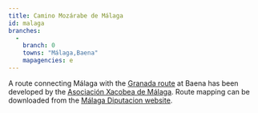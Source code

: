 ```yaml
---
title: Camino Mozárabe de Málaga
id: malaga
branches:
  -
    branch: 0
    towns: "Málaga,Baena"
    mapagencies: e
---
```


A route connecting Málaga with the [Granada route][0] at Baena has been developed by the [Asociación Xacobea de Málaga][1]. Route mapping can be downloaded from the [Málaga Diputacion website][2].

[0]: granada.html
[1]: http://www.malagajacobea.org/
[2]: http://www.malaga.es/provincia/rutas/ficha.asp?pag=1